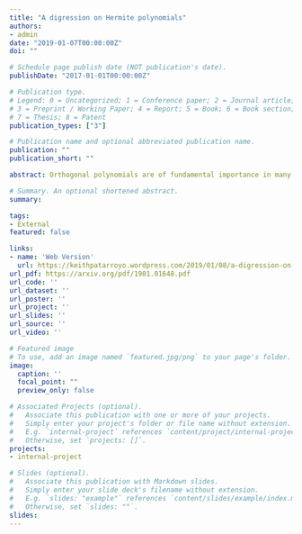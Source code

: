```yaml
---
title: "A digression on Hermite polynomials"
authors:
- admin
date: "2019-01-07T00:00:00Z"
doi: ""

# Schedule page publish date (NOT publication's date).
publishDate: "2017-01-01T00:00:00Z"

# Publication type.
# Legend: 0 = Uncategorized; 1 = Conference paper; 2 = Journal article;
# 3 = Preprint / Working Paper; 4 = Report; 5 = Book; 6 = Book section;
# 7 = Thesis; 8 = Patent
publication_types: ["3"]

# Publication name and optional abbreviated publication name.
publication: ""
publication_short: ""

abstract: Orthogonal polynomials are of fundamental importance in many fields of mathematics and science, therefore the study of a particular family is always relevant. In this manuscript, we present a survey of some general results of the Hermite polynomials and show a few of their applications in the connection problem of polynomials, probability theory and the combinatorics of a simple graph. Most of the content presented here is well known, except for a few sections where we add our own work to the subject, nevertheless, the text is meant to be a self-contained personal exposition.

# Summary. An optional shortened abstract.
summary: 

tags:
- External
featured: false

links:
- name: 'Web Version'
  url: https://keithpatarroyo.wordpress.com/2019/01/08/a-digression-on-hermite-polynomials/
url_pdf: https://arxiv.org/pdf/1901.01648.pdf
url_code: ''
url_dataset: ''
url_poster: ''
url_project: ''
url_slides: ''
url_source: ''
url_video: ''

# Featured image
# To use, add an image named `featured.jpg/png` to your page's folder. 
image:
  caption: ''
  focal_point: ""
  preview_only: false

# Associated Projects (optional).
#   Associate this publication with one or more of your projects.
#   Simply enter your project's folder or file name without extension.
#   E.g. `internal-project` references `content/project/internal-project/index.md`.
#   Otherwise, set `projects: []`.
projects:
- internal-project

# Slides (optional).
#   Associate this publication with Markdown slides.
#   Simply enter your slide deck's filename without extension.
#   E.g. `slides: "example"` references `content/slides/example/index.md`.
#   Otherwise, set `slides: ""`.
slides:
---
```

